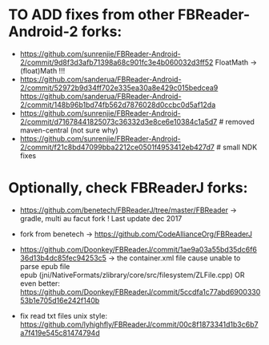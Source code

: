 
# TO ADD fixes from other FBReader-Android-2 forks:
- https://github.com/sunrenjie/FBReader-Android-2/commit/9d8f3d3afb71398a68c901fc3e4b060032d3ff52 FloatMath -> (float)Math !!!
- https://github.com/sanderua/FBReader-Android-2/commit/52972b9d34ff702e335ea30a8e429c015bedcea9
  https://github.com/sanderua/FBReader-Android-2/commit/148b96b1bd74fb562d7876028d0ccbc0d5af12da
- https://github.com/sunrenjie/FBReader-Android-2/commit/d71678441825073c36332d3e8ce6e10384c1a5d7 # removed maven-central (not sure why)
- https://github.com/sunrenjie/FBReader-Android-2/commit/f21c8bd47099bba2212ce0501f4953412eb427d7 # small NDK fixes



# Optionally, check FBReaderJ forks:
- https://github.com/benetech/FBReaderJ/tree/master/FBReader -> gradle, multi au facut fork ! Last update dec 2017
- fork from benetech -> https://github.com/CodeAllianceOrg/FBReaderJ

- https://github.com/Doonkey/FBReaderJ/commit/1ae9a03a55bd35dc6f636d13b4dc85fec94253c5 -> the container.xml file cause  unable to parse epub file     
epub (jni/NativeFormats/zlibrary/core/src/filesystem/ZLFile.cpp)
   OR even better: https://github.com/Doonkey/FBReaderJ/commit/5ccdfa1c77abd690033053b1e705d16e242f140b

- fix read txt files unix style: https://github.com/lyhighfly/FBReaderJ/commit/00c8f1873341d1b3c6b7a7f419e545c81474794d
